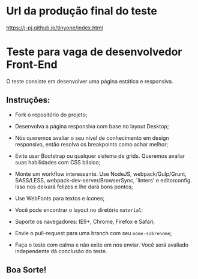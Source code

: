 # Url da produção final do teste
https://j-pj.github.io/tinyone/index.html

# Teste para vaga de desenvolvedor Front-End
O teste consiste em desenvolver uma página estática e responsiva.

## Instruções:

* Fork o repositório do projeto;

* Desenvolva a página responsiva com base no layout Desktop;

* Nós queremos avaliar o seu nível de conhecimento em design responsivo, então resolva os breakpoints como achar melhor;

* Evite usar Bootstrap ou qualquer sistema de grids. Queremos avaliar suas habilidades com CSS básico;

* Monte um workflow interessante. Use NodeJS, webpack/Gulp/Grunt, SASS/LESS, webpack-dev-server/BrowserSync, 'linters' e editorconfig. Isso nos deixará felizes e lhe dará bons pontos;

* Use WebFonts para textos e ícones;

* Você pode encontrar o layout no diretório `material`;

* Suporte os navegadores: IE9+, Chrome, Firefox e Safari;

* Envie o pull-request para uma branch com seu `nome-sobrenome`;

* Faça o teste com calma e não exite em nos enviar. Você será avaliado independente dá conclusão do teste.

## Boa Sorte!
